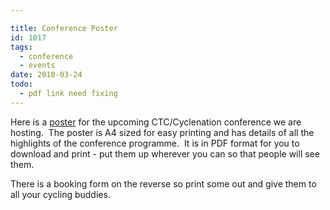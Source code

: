 ```yaml
---

title: Conference Poster
id: 1017
tags:
  - conference
  - events
date: 2010-03-24
todo:
  - pdf link need fixing
---
```


Here is a [poster](/assets/Future-Cycling-Cities-A4-Flyer-2.pdf) for the upcoming CTC/Cyclenation conference we are hosting.  The poster is A4 sized for easy printing and has details of all the highlights of the conference programme.  It is in PDF format for you to download and print - put them up wherever you can so that people will see them.

There is a booking form on the reverse so print some out and give them to all your cycling buddies.
